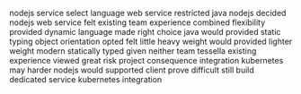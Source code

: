nodejs service select language web service restricted java nodejs decided nodejs web service felt existing team experience combined flexibility provided dynamic language made right choice java would provided static typing object orientation opted felt little heavy weight would provided lighter weight modern statically typed given neither team tessella existing experience viewed great risk project consequence integration kubernetes may harder nodejs would supported client prove difficult still build dedicated service kubernetes integration